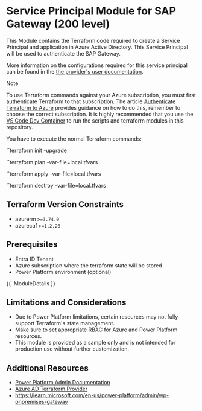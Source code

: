 # Service Principal Module for SAP Gateway  (200 level)

This Module contains the Terraform code required to create a Service Principal and application in Azure Active Directory. This Service Principal will be used to authenticate the SAP Gateway.

More information on the configurations required for this service principal can be found in the [the provider's user documentation](https://microsoft.github.io/terraform-provider-power-platform#authentication).

> [!NOTE]
> To use Terraform commands against your Azure subscription, you must first authenticate Terraform to that subscription. The article [Authenticate Terraform to Azure](https://learn.microsoft.com/en-us/azure/developer/terraform/authenticate-to-azure?tabs=bash)
> provides guidance on how to do this, remember to choose the correct subscription.
> It is highly recommended that you use the [VS Code Dev Container](https://code.visualstudio.com/docs/devcontainers/containers) to run the scripts and terraform modules in this repository.

You have to execute the normal Terraform commands:

``terraform init -upgrade

``terraform plan -var-file=local.tfvars

``terraform apply -var-file=local.tfvars

``terraform destroy -var-file=local.tfvars

## Terraform Version Constraints

- azurerm `>=3.74.0`
- azurecaf `>=1.2.26`

## Prerequisites

- Entra ID Tenant
- Azure subscription where the terraform state will be stored
- Power Platform environment (optional)

{{ .ModuleDetails }}

## Limitations and Considerations

- Due to Power Platform limitations, certain resources may not fully support Terraform's state management.
- Make sure to set appropriate RBAC for Azure and Power Platform resources.
- This module is provided as a sample only and is not intended for production use without further customization.

## Additional Resources

- [Power Platform Admin Documentation](https://learn.microsoft.com/en-us/power-platform/admin/)
- [Azure AD Terraform Provider](https://registry.terraform.io/providers/hashicorp/azuread/latest/docs/guides/service_principal_configuration)
- <https://learn.microsoft.com/en-us/power-platform/admin/wp-onpremises-gateway>

